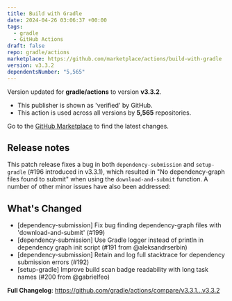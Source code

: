```yaml
---
title: Build with Gradle
date: 2024-04-26 03:06:37 +00:00
tags:
  - gradle
  - GitHub Actions
draft: false
repo: gradle/actions
marketplace: https://github.com/marketplace/actions/build-with-gradle
version: v3.3.2
dependentsNumber: "5,565"
---
```



Version updated for **gradle/actions** to version **v3.3.2**.
- This publisher is shown as 'verified' by GitHub.
- This action is used across all versions by **5,565** repositories.

Go to the [GitHub Marketplace](https://github.com/marketplace/actions/build-with-gradle) to find the latest changes.

## Release notes

This patch release fixes a bug in both `dependency-submission` and `setup-gradle` (#196 introduced in v3.3.1), which resulted in
"No dependency-graph files found to submit" when using  the `download-and-submit` function.
A number of other minor issues have also been addressed:

## What's Changed
* [dependency-submission] Fix bug finding dependency-graph files with 'download-and-submit' (#199)
* [dependency-submission] Use Gradle logger instead of println in dependency graph init script (#191 from @aleksandrserbin)
* [dependency-submission] Retain and log full stacktrace for dependency submission errors (#192)
* [setup-gradle] Improve build scan badge readability with long task names (#200 from @gabrielfeo)

**Full Changelog**: https://github.com/gradle/actions/compare/v3.3.1...v3.3.2
